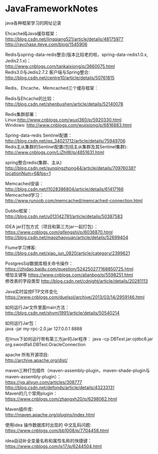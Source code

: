 # JavaFrameworkNotes
java各种框架学习的网址记录<br/>

Ehcache纯Java缓存框架：<br/>
http://blog.csdn.net/jingqiang521/article/details/48175977<br/>
http://raychase.iteye.com/blog/1545906<br/>

Redis与spring-data-redis整合(版本比较老的啦，spring-data-redis1.0.x, Jedis2.1.x)：<br/>
http://www.cnblogs.com/tankaixiong/p/3660075.html<br/>
Redis3.0与Jedis2.7.2 客户端与Spring整合:<br/>
http://blog.csdn.net/centre10/article/details/50761815<br/>

Redis、Ehcache、Memcached三个缓存框架：<br/>

Redis与Ehcache的比较：<br/>
http://blog.csdn.net/shenbushen/article/details/52140078<br/>

Redis集群部署：<br/>
Linux:http://www.cnblogs.com/wuxl360/p/5920330.html<br/>
Windows: http://www.cnblogs.com/wujixiong/p/6816883.html<br/>

Spring-data-redis Sentinel配置：<br/>
http://blog.csdn.net/qq_34021712/article/details/75949706<br/>
Redis主从集群的Sentinel配置(包括主从集群及其Sentinel集群):<br/>
http://www.cnblogs.com/LiZhiW/p/4851631.html<br/>

spring整合redis(集群、主从)<br/>
http://blog.csdn.net/sunqingzhong44/article/details/70976038?locationNum=6&fps=1<br/>

Memcached安装：<br/>
http://blog.csdn.net/l1028386804/article/details/61417166<br/>
Memcached学习：<br/>
http://www.runoob.com/memcached/memcached-connection.html<br/>

Dubbo框架：<br/>
http://blog.csdn.net/u013142781/article/details/50387583<br/>

IDEA jar打包方式（项目和第三方jar一起打包）：<br/>
https://www.cnblogs.com/qifengshi/p/6036870.html<br/>
http://blog.csdn.net/maozhaoyuan/article/details/52699404<br/>

Flume学习博客:<br/>
http://blog.csdn.net/xiao_jun_0820/article/category/2399621<br/>

PostgresSql数据库相关命令操作：<br/>
https://zhidao.baidu.com/question/524250277168850725.html<br/>
增加主键等 https://www.cnblogs.com/alianbog/p/5598251.html<br/>
修改表的字段类型 http://blog.csdn.net/cdnight/article/details/20281113<br/>

Java实时监控FTP文件变化
https://www.cnblogs.com/duelsol/archive/2013/03/14/2959146.html<br/>

如何运行Jar文件里面main方法：<br/>
http://blog.csdn.net/shymi1991/article/details/50540214<br/>

如何运行Jar包：<br/>
java -jar my-rpc-2.0.jar 127.0.0.1 8888

在linux下如何运行带有第三方jar的Jar程序：
java -cp DBTest.jar:ojdbc6.jar  org.swordfall.DBTest.OracleConnection 

apache 所有开源项目:<br/>
http://archive.apache.org/dist/<br/>

maven三种打包插件（maven-assembly-plugin，maven-shade-plugin与maven-assembly-plugin）：<br/>
https://yq.aliyun.com/articles/308777<br/>
http://blog.csdn.net/defonds/article/details/43233131<br/>
Maven的几个常用plugin：<br/>
https://www.cnblogs.com/zhangxh20/p/6298062.html<br/>

Maven插件库:<br/>
http://maven.apache.org/plugins/index.html<br/>

使用idea 操作数据库时出现的 中文乱码问题:<br/>
https://www.cnblogs.com/bb1008/p/7704458.html<br/>

idea自动补全变量名称和属性名称的快捷键：<br/>
https://www.cnblogs.com/jx17/p/6244504.html<br/>

